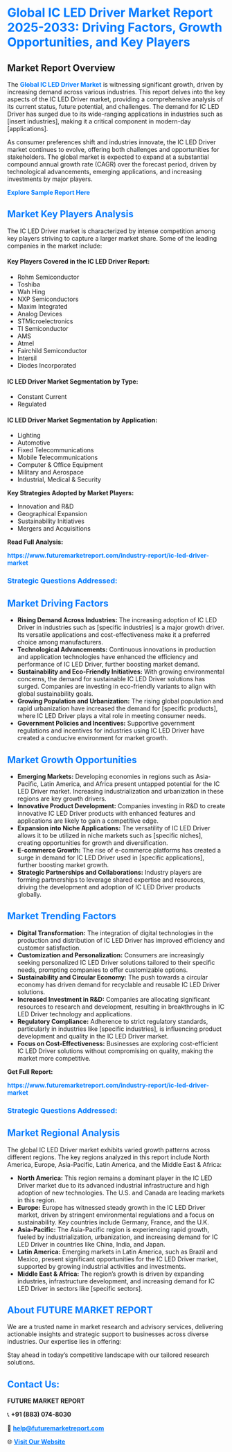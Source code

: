<h1 style="color: #007BFF;">Global IC LED Driver Market Report 2025-2033: Driving Factors, Growth Opportunities, and Key Players</h1>

<section id="overview">
<h2>Market Report Overview</h2>
<p>The <a href="https://www.futuremarketreport.com/industry-report/ic-led-driver-market" style="color: #007BFF; text-decoration: none;"><strong>Global IC LED Driver Market</strong></a> is witnessing significant growth, driven by increasing demand across various industries. This report delves into the key aspects of the IC LED Driver market, providing a comprehensive analysis of its current status, future potential, and challenges. The demand for IC LED Driver has surged due to its wide-ranging applications in industries such as [insert industries], making it a critical component in modern-day [applications].</p>
<p>As consumer preferences shift and industries innovate, the IC LED Driver market continues to evolve, offering both challenges and opportunities for stakeholders. The global market is expected to expand at a substantial compound annual growth rate (CAGR) over the forecast period, driven by technological advancements, emerging applications, and increasing investments by major players.</p>
</section>

<section id="overview">
<p><a href="https://www.futuremarketreport.com/request-sample/reportId=81340" style="color: #007BFF; text-decoration: none;"><strong>Explore Sample Report Here</strong></a></p>
</section>

<section id="key-players">
<h2 style="color: #007BFF;">Market Key Players Analysis</h2>
<p>The IC LED Driver market is characterized by intense competition among key players striving to capture a larger market share. Some of the leading companies in the market include:</p>
<h4>Key Players Covered in the IC LED Driver Report:</h4>
<ul><li>Rohm Semiconductor</li><li>Toshiba</li><li>Wah Hing</li><li>NXP Semiconductors</li><li>Maxim Integrated</li><li>Analog Devices</li><li>STMicroelectronics</li><li>TI Semiconductor</li><li>AMS</li><li>Atmel</li><li>Fairchild Semiconductor</li><li>Intersil</li><li>Diodes Incorporated</li></ul>
<h4>IC LED Driver Market Segmentation by Type:</h4>
<ul><li>Constant Current</li><li>Regulated</li></ul>

<h4>IC LED Driver Market Segmentation by Application:</h4>
<ul><li>Lighting</li><li>Automotive</li><li>Fixed Telecommunications</li><li>Mobile Telecommunications</li><li>Computer &amp; Office Equipment</li><li>Military and Aerospace</li><li>Industrial, Medical &amp; Security</li></ul>
<p><strong>Key Strategies Adopted by Market Players:</strong></p>
<ul>
<li>Innovation and R&D</li>
<li>Geographical Expansion</li>
<li>Sustainability Initiatives</li>
<li>Mergers and Acquisitions</li>
</ul>
</section>

<section>
<p><strong>Read Full Analysis: </strong></p><a href="https://www.futuremarketreport.com/industry-report/ic-led-driver-market" style="color: #007BFF; text-decoration: none;"><strong>https://www.futuremarketreport.com/industry-report/ic-led-driver-market</strong></a>
<h3 style="color: #007BFF;">Strategic Questions Addressed:</h3>
</section>

<section id="driving-factors">
<h2 style="color: #007BFF;">Market Driving Factors</h2>
<ul>
<li><strong>Rising Demand Across Industries:</strong> The increasing adoption of IC LED Driver in industries such as [specific industries] is a major growth driver. Its versatile applications and cost-effectiveness make it a preferred choice among manufacturers.</li>
<li><strong>Technological Advancements:</strong> Continuous innovations in production and application technologies have enhanced the efficiency and performance of IC LED Driver, further boosting market demand.</li>
<li><strong>Sustainability and Eco-Friendly Initiatives:</strong> With growing environmental concerns, the demand for sustainable IC LED Driver solutions has surged. Companies are investing in eco-friendly variants to align with global sustainability goals.</li>
<li><strong>Growing Population and Urbanization:</strong> The rising global population and rapid urbanization have increased the demand for [specific products], where IC LED Driver plays a vital role in meeting consumer needs.</li>
<li><strong>Government Policies and Incentives:</strong> Supportive government regulations and incentives for industries using IC LED Driver have created a conducive environment for market growth.</li>
</ul>
</section>

<section id="growth-opportunities">
<h2 style="color: #007BFF;">Market Growth Opportunities</h2>
<ul>
<li><strong>Emerging Markets:</strong> Developing economies in regions such as Asia-Pacific, Latin America, and Africa present untapped potential for the IC LED Driver market. Increasing industrialization and urbanization in these regions are key growth drivers.</li>
<li><strong>Innovative Product Development:</strong> Companies investing in R&D to create innovative IC LED Driver products with enhanced features and applications are likely to gain a competitive edge.</li>
<li><strong>Expansion into Niche Applications:</strong> The versatility of IC LED Driver allows it to be utilized in niche markets such as [specific niches], creating opportunities for growth and diversification.</li>
<li><strong>E-commerce Growth:</strong> The rise of e-commerce platforms has created a surge in demand for IC LED Driver used in [specific applications], further boosting market growth.</li>
<li><strong>Strategic Partnerships and Collaborations:</strong> Industry players are forming partnerships to leverage shared expertise and resources, driving the development and adoption of IC LED Driver products globally.</li>
</ul>
</section>

<section id="trending-factors">
<h2 style="color: #007BFF;">Market Trending Factors</h2>
<ul>
<li><strong>Digital Transformation:</strong> The integration of digital technologies in the production and distribution of IC LED Driver has improved efficiency and customer satisfaction.</li>
<li><strong>Customization and Personalization:</strong> Consumers are increasingly seeking personalized IC LED Driver solutions tailored to their specific needs, prompting companies to offer customizable options.</li>
<li><strong>Sustainability and Circular Economy:</strong> The push towards a circular economy has driven demand for recyclable and reusable IC LED Driver solutions.</li>
<li><strong>Increased Investment in R&D:</strong> Companies are allocating significant resources to research and development, resulting in breakthroughs in IC LED Driver technology and applications.</li>
<li><strong>Regulatory Compliance:</strong> Adherence to strict regulatory standards, particularly in industries like [specific industries], is influencing product development and quality in the IC LED Driver market.</li>
<li><strong>Focus on Cost-Effectiveness:</strong> Businesses are exploring cost-efficient IC LED Driver solutions without compromising on quality, making the market more competitive.</li>
</ul>
</section>

<section>
<p><strong>Get Full Report: </strong></p><a href="https://www.futuremarketreport.com/industry-report/ic-led-driver-market" style="color: #007BFF; text-decoration: none;"><strong>https://www.futuremarketreport.com/industry-report/ic-led-driver-market</strong></a>
<h3 style="color: #007BFF;">Strategic Questions Addressed:</h3>
</section>


<section id="regional-analysis">
<h2 style="color: #007BFF;">Market Regional Analysis</h2>
<p>The global IC LED Driver market exhibits varied growth patterns across different regions. The key regions analyzed in this report include North America, Europe, Asia-Pacific, Latin America, and the Middle East & Africa:</p>
<ul>
<li><strong>North America:</strong> This region remains a dominant player in the IC LED Driver market due to its advanced industrial infrastructure and high adoption of new technologies. The U.S. and Canada are leading markets in this region.</li>
<li><strong>Europe:</strong> Europe has witnessed steady growth in the IC LED Driver market, driven by stringent environmental regulations and a focus on sustainability. Key countries include Germany, France, and the U.K.</li>
<li><strong>Asia-Pacific:</strong> The Asia-Pacific region is experiencing rapid growth, fueled by industrialization, urbanization, and increasing demand for IC LED Driver in countries like China, India, and Japan.</li>
<li><strong>Latin America:</strong> Emerging markets in Latin America, such as Brazil and Mexico, present significant opportunities for the IC LED Driver market, supported by growing industrial activities and investments.</li>
<li><strong>Middle East & Africa:</strong> The region’s growth is driven by expanding industries, infrastructure development, and increasing demand for IC LED Driver in sectors like [specific sectors].</li>
</ul>
</section>

<footer>
<h2 style="color: #007BFF;">About FUTURE MARKET REPORT</h2>
<p>We are a trusted name in market research and advisory services, delivering actionable insights and strategic support to businesses across diverse industries. Our expertise lies in offering:</p>

<p>Stay ahead in today’s competitive landscape with our tailored research solutions.</p>

<h2 style="color: #007BFF;">Contact Us:</h2>
<p><strong>FUTURE MARKET REPORT</strong></p>
<p>📞 <strong>+91 (883) 074-8030</strong></p>
<p>📧 <strong><a href="mailto:help@futuremarketreport.com" style="color: #007BFF;">help@futuremarketreport.com</a></strong></p>
<p>🌐 <strong><a href="https://www.futuremarketreport.com/" style="color: #007BFF;">Visit Our Website</a></strong></p>
</footer>